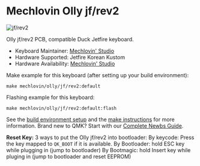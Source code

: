 # Mechlovin Olly jf/rev2

![jf/rev2](https://i.imgur.com/IrfTGE7l.png)

Olly jf/rev2 PCB, compatible Duck Jetfire keyboard.

* Keyboard Maintainer: [Mechlovin' Studio](https://mechlovin.studio/)
* Hardware Supported: Jetfire Korean Kustom
* Hardware Availability: [Mechlovin' Studio](https://mechlovin.studio/)

Make example for this keyboard (after setting up your build environment):

    make mechlovin/olly/jf/rev2:default

Flashing example for this keyboard:

    make mechlovin/olly/jf/rev2:default:flash

See the [build environment setup](https://docs.qmk.fm/#/getting_started_build_tools) and the [make instructions](https://docs.qmk.fm/#/getting_started_make_guide) for more information. Brand new to QMK? Start with our [Complete Newbs Guide](https://docs.qmk.fm/#/newbs).

**Reset Key:** 3 ways to put the Olly jf/rev2 into bootloader:
By keycode: Press the key mapped to `QK_BOOT` if it is available.
By Bootloader: hold ESC key while plugging in (jump to bootloader)
By Bootmagic: hold Insert key while pluging in (jump to bootloader and reset EEPROM)